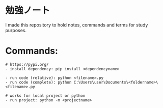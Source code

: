 # 勉強ノート
I made this repository to hold notes, commands and terms for study purposes.


# Commands:

```
# https://pypi.org/
- install dependency: pip install <dependencyname>

- run code (relative): python <filename>.py
- run code (complete): python C:\Users\user\Documents\<foldername>\<filename>.py

# works for local project or python
- run project: python -m <projectname>
```

